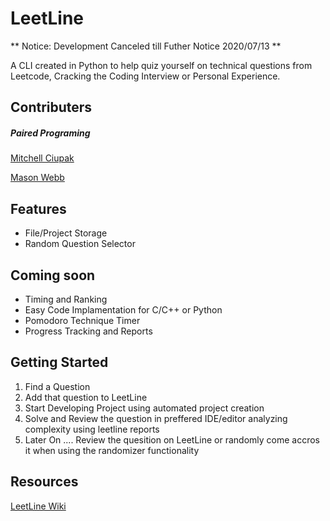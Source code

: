 # LeetLine
** Notice: Development Canceled till Futher Notice 2020/07/13 ** 

A CLI created in Python to help quiz yourself on technical questions from Leetcode, Cracking the Coding Interview or Personal Experience.

## Contributers
##### Paired Programing
[Mitchell Ciupak](https://github.com/mitchellciupak)

[Mason Webb](https://github.com/masonwebb33)

## Features
* File/Project Storage
* Random Question Selector
## Coming soon
* Timing and Ranking
* Easy Code Implamentation for C/C++ or Python
* Pomodoro Technique Timer
* Progress Tracking and Reports

## Getting Started
1. Find a Question
2. Add that question to LeetLine
3. Start Developing Project using automated project creation
4. Solve and Review the question in preffered IDE/editor analyzing complexity using leetline reports
5. Later On .... Review the quesition on LeetLine or randomly come accros it when using the randomizer functionality

## Resources
[LeetLine Wiki](https://github.com/mitchellciupak/LeetLine/wiki)
